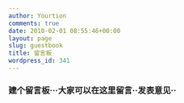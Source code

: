 ```yaml
---
author: Yourtion
comments: true
date: 2010-02-01 08:55:46+00:00
layout: page
slug: guestbook
title: 留言板
wordpress_id: 341
---
```


### 建个留言板···大家可以在这里留言··发表意见··
